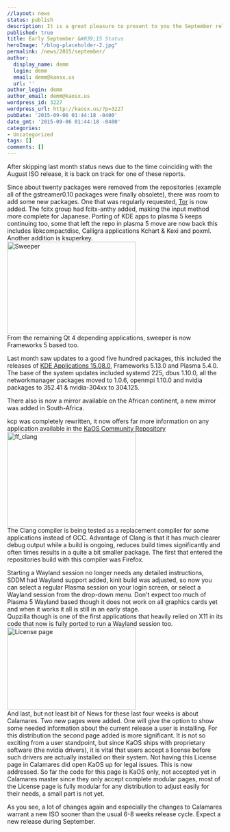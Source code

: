 ```yaml
---
//layout: news
status: publish
description: It is a great pleasure to present to you the September release of a new stable ISO.
published: true
title: Early September &#039;15 Status
heroImage: "/blog-placeholder-2.jpg"
permalink: /news/2015/september/
author:
  display_name: demm
  login: demm
  email: demm@kaosx.us
  url: ''
author_login: demm
author_email: demm@kaosx.us
wordpress_id: 3227
wordpress_url: http://kaosx.us/?p=3227
pubDate: '2015-09-06 01:44:18 -0400'
date_gmt: '2015-09-06 01:44:18 -0400'
categories:
- Uncategorized
tags: []
comments: []
---
```

<p>After skipping last month status news due to the time coinciding with the August ISO release, it is back on track for one of these reports.</p>
<p>Since about twenty packages were removed from the repositories (example all of the gstreamer0.10 packages were finally obsolete), there was room to add some new packages.  One that was regularly requested, <a class="fancybox-iframe" href="https://www.torproject.org/">Tor</a> is now added.  The fcitx group had fcitx-anthy added, making the input method more complete for Japanese.  Porting of KDE apps to plasma 5 keeps continuing too, some that left the repo in plasma 5 move are now back this includes libkcompactdisc, Calligra applications Kchart & Kexi and poxml.  Another addition is ksuperkey.<br />
<a href="http://kaosx.us/wp-content/uploads/2015/09/Screenshot_20150831_121052.png"><img src="http://kaosx.us/wp-content/uploads/2015/09/Screenshot_20150831_121052-300x216.png" alt="Sweeper" width="300" height="216" class="alignleft size-medium wp-image-3228" /></a><br />
From the remaining Qt 4 depending applications, sweeper is now Frameworks 5 based too.</p>
<p>Last month saw updates to a good five hundred packages, this included the releases of <a  class="fancybox-iframe" href="https://www.kde.org/announcements/announce-applications-15.08.0.php">KDE Applications 15.08.0</a>, Frameworks 5.13.0 and Plasma 5.4.0.  The base of the system updates included systemd 225, dbus 1.10.0, all the networkmanager packages moved to 1.0.6, openmpi 1.10.0 and nvidia packages to 352.41 & nvidia-304xx to 304.125.</p>
<p>There also is now a mirror available on the African continent, a new mirror was added in South-Africa.</p>
<p>kcp was completely rewritten, it now offers far more information on any application available in the <a href="https://github.com/KaOS-Community-Packages">KaOS Community Repository</a><br />
<a href="http://kaosx.us/wp-content/uploads/2015/09/Screenshot_20150905_212658.png"><img src="http://kaosx.us/wp-content/uploads/2015/09/Screenshot_20150905_212658-300x221.png" alt="ff_clang" width="300" height="221" class="alignright size-medium wp-image-3231" /></a><br />
The Clang compiler is being tested as a replacement compiler for some applications instead of GCC.  Advantage of Clang is that it has much clearer debug output while a build is ongoing, reduces build times significantly and often times results in a quite a bit smaller package.  The first that entered the repositories build with this compiler was Firefox.</p>
<p>Starting a Wayland session no longer needs any detailed instructions, SDDM had Wayland support added, kinit build was adjusted, so now you can select a regular Plasma session on your login screen, or select a Wayland session from the drop-down menu.  Don't expect too much of Plasma 5 Wayland based though it does not work on all graphics cards yet and when it works it all is still in an early stage.<br />
Qupzilla though is one of the first applications that heavily relied on X11 in its code that now is fully ported to run a Wayland session too.<br />
<a href="http://kaosx.us/wp-content/uploads/2015/09/Screenshot_20150822_131050.png"><img src="http://kaosx.us/wp-content/uploads/2015/09/Screenshot_20150822_131050-300x193.png" alt="License page" width="300" height="193" class="alignleft size-medium wp-image-3233" /></a><br />
And last, but not least bit of News for these last four weeks is about Calamares.  Two new pages were added.  One will give the option to show some needed information about the current release a user is installing.  For this distribution the second page added is more significant.  It is not so exciting from a user standpoint, but since KaOS ships with proprietary software (the nvidia drivers), it is vital that users accept a license before such drivers are actually installed on their system.  Not having this License page in Calamares did open KaOS up for legal issues.  This is now addressed.  So far the code for this page is KaOS only, not accepted yet in Calamares master since they only accept complete modular pages, most of the License page is fully modular for any distribution to adjust easily for their needs, a small part is not yet.</p>
<p>As you see, a lot of changes again and especially the changes to Calamares warrant a new ISO sooner than the usual 6-8 weeks release cycle.  Expect a new release during September.</p>
